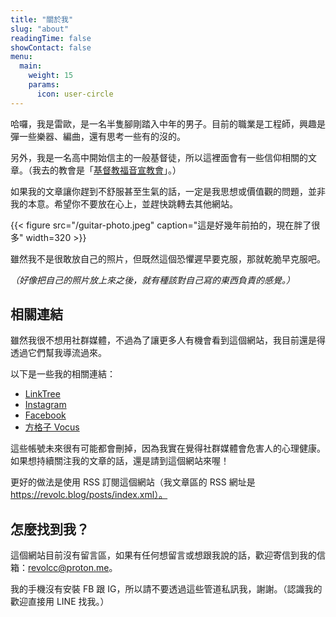 ```yaml
---
title: "關於我"
slug: "about"
readingTime: false
showContact: false
menu:
  main:
    weight: 15
    params:
      icon: user-circle
---
```


哈囉，我是雷歐，是一名半隻腳剛踏入中年的男子。目前的職業是工程師，興趣是彈一些樂器、編曲，還有思考一些有的沒的。

另外，我是一名高中開始信主的一般基督徒，所以這裡面會有一些信仰相關的文章。（我去的教會是「[基督教福音宣教會](https://cgm.org.tw/)」。）

如果我的文章讓你趕到不舒服甚至生氣的話，一定是我思想或價值觀的問題，並非我的本意。希望你不要放在心上，並趕快跳轉去其他網站。

{{< figure src="/guitar-photo.jpeg" caption="這是好幾年前拍的，現在胖了很多" width=320 >}}

雖然我不是很敢放自己的照片，但既然這個恐懼遲早要克服，那就乾脆早克服吧。

_（好像把自己的照片放上來之後，就有種該對自己寫的東西負責的感覺。）_

## 相關連結

雖然我很不想用社群媒體，不過為了讓更多人有機會看到這個網站，我目前還是得透過它們幫我導流過來。

以下是一些我的相關連結：

- [LinkTree](https://linktr.ee/revolc.blog)
- [Instagram](https://www.instagram.com/revolc.blog)
- [Facebook](https://www.facebook.com/profile.php?id=61573093185949)
- [方格子 Vocus](https://vocus.cc/user/@revolmusic)

這些帳號未來很有可能都會刪掉，因為我實在覺得社群媒體會危害人的心理健康。如果想持續關注我的文章的話，還是請到這個網站來喔！

更好的做法是使用 RSS 訂閱這個網站（我文章區的 RSS 網址是 https://revolc.blog/posts/index.xml）。

## 怎麼找到我？

這個網站目前沒有留言區，如果有任何想留言或想跟我說的話，歡迎寄信到我的信箱：[revolcc@proton.me](mailto:revolcc@proton.me)。

我的手機沒有安裝 FB 跟 IG，所以請不要透過這些管道私訊我，謝謝。（認識我的歡迎直接用 LINE 找我。）
